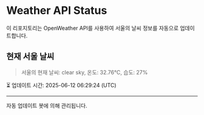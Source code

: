 
# Weather API Status

이 리포지토리는 OpenWeather API를 사용하여 서울의 날씨 정보를 자동으로 업데이트합니다.

## 현재 서울 날씨
> 서울의 현재 날씨: clear sky, 온도: 32.76°C, 습도: 27%

⏳ 업데이트 시간: 2025-06-12 06:29:24 (UTC)

---
자동 업데이트 봇에 의해 관리됩니다.
